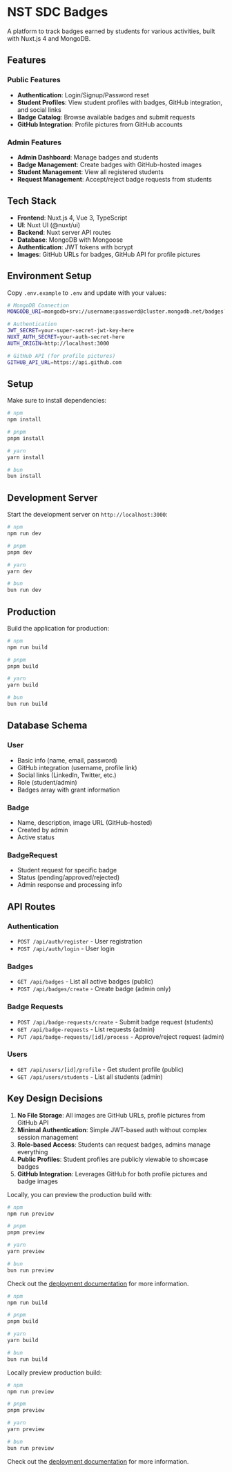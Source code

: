 # NST SDC Badges

A platform to track badges earned by students for various activities, built with Nuxt.js 4 and MongoDB.

## Features

### Public Features

- **Authentication**: Login/Signup/Password reset
- **Student Profiles**: View student profiles with badges, GitHub integration, and social links
- **Badge Catalog**: Browse available badges and submit requests
- **GitHub Integration**: Profile pictures from GitHub accounts

### Admin Features

- **Admin Dashboard**: Manage badges and students
- **Badge Management**: Create badges with GitHub-hosted images
- **Student Management**: View all registered students
- **Request Management**: Accept/reject badge requests from students

## Tech Stack

- **Frontend**: Nuxt.js 4, Vue 3, TypeScript
- **UI**: Nuxt UI (@nuxt/ui)
- **Backend**: Nuxt server API routes
- **Database**: MongoDB with Mongoose
- **Authentication**: JWT tokens with bcrypt
- **Images**: GitHub URLs for badges, GitHub API for profile pictures

## Environment Setup

Copy `.env.example` to `.env` and update with your values:

```bash
# MongoDB Connection
MONGODB_URI=mongodb+srv://username:password@cluster.mongodb.net/badges?retryWrites=true&w=majority

# Authentication
JWT_SECRET=your-super-secret-jwt-key-here
NUXT_AUTH_SECRET=your-auth-secret-here
AUTH_ORIGIN=http://localhost:3000

# GitHub API (for profile pictures)
GITHUB_API_URL=https://api.github.com
```

## Setup

Make sure to install dependencies:

```bash
# npm
npm install

# pnpm
pnpm install

# yarn
yarn install

# bun
bun install
```

## Development Server

Start the development server on `http://localhost:3000`:

```bash
# npm
npm run dev

# pnpm
pnpm dev

# yarn
yarn dev

# bun
bun run dev
```

## Production

Build the application for production:

```bash
# npm
npm run build

# pnpm
pnpm build

# yarn
yarn build

# bun
bun run build
```

## Database Schema

### User

- Basic info (name, email, password)
- GitHub integration (username, profile link)
- Social links (LinkedIn, Twitter, etc.)
- Role (student/admin)
- Badges array with grant information

### Badge

- Name, description, image URL (GitHub-hosted)
- Created by admin
- Active status

### BadgeRequest

- Student request for specific badge
- Status (pending/approved/rejected)
- Admin response and processing info

## API Routes

### Authentication

- `POST /api/auth/register` - User registration
- `POST /api/auth/login` - User login

### Badges

- `GET /api/badges` - List all active badges (public)
- `POST /api/badges/create` - Create badge (admin only)

### Badge Requests

- `POST /api/badge-requests/create` - Submit badge request (students)
- `GET /api/badge-requests` - List requests (admin)
- `PUT /api/badge-requests/[id]/process` - Approve/reject request (admin)

### Users

- `GET /api/users/[id]/profile` - Get student profile (public)
- `GET /api/users/students` - List all students (admin)

## Key Design Decisions

1. **No File Storage**: All images are GitHub URLs, profile pictures from GitHub API
2. **Minimal Authentication**: Simple JWT-based auth without complex session management  
3. **Role-based Access**: Students can request badges, admins manage everything
4. **Public Profiles**: Student profiles are publicly viewable to showcase badges
5. **GitHub Integration**: Leverages GitHub for both profile pictures and badge images

Locally, you can preview the production build with:

```bash
# npm
npm run preview

# pnpm
pnpm preview

# yarn
yarn preview

# bun
bun run preview
```

Check out the [deployment documentation](https://nuxt.com/docs/getting-started/deployment) for more information.

```bash
# npm
npm run build

# pnpm
pnpm build

# yarn
yarn build

# bun
bun run build
```

Locally preview production build:

```bash
# npm
npm run preview

# pnpm
pnpm preview

# yarn
yarn preview

# bun
bun run preview
```

Check out the [deployment documentation](https://nuxt.com/docs/getting-started/deployment) for more information.
